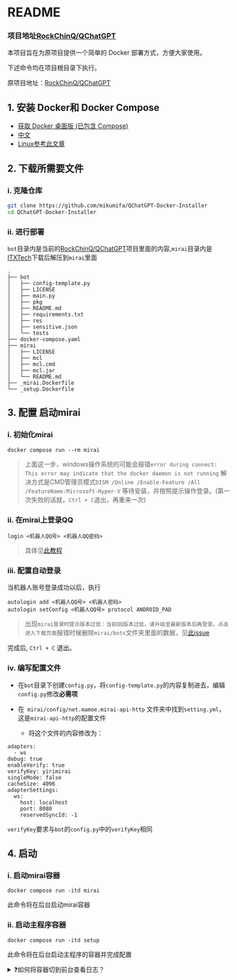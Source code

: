 # README

### 项目地址[RockChinQ/QChatGPT](https://github.com/RockChinQ/QChatGPT)

本项目旨在为原项目提供一个简单的 Docker 部署方式，方便大家使用。

下述命令均在项目根目录下执行。

原项目地址：[RockChinQ/QChatGPT](https://github.com/RockChinQ/QChatGPT)

## 1. 安装 Docker和 Docker Compose

- [获取 Docker 桌面版 (已包含 Compose)](https://docs.docker.com/get-docker/)
- [中文](https://dockerdocs.cn/get-docker/index.html)
- [Linux参考此文章](https://blog.csdn.net/Hilaph/article/details/124295252)

## 2. 下载所需要文件

### i. 克隆仓库

```bash
git clone https://github.com/mikumifa/QChatGPT-Docker-Installer
cd QChatGPT-Docker-Installer
```

### ii. 进行部署
`bot`目录内是当前的[RockChinQ/QChatGPT](https://github.com/RockChinQ/QChatGPT)项目里面的内容,`mirai`目录内是[ITXTech](https://github.com/iTXTech/mirai-console-loader/releases/download/v2.1.2/mcl-2.1.2.zip)下载后解压到`mirai`里面

```
.
├── bot
│   ├── config-template.py
│   ├── LICENSE
│   ├── main.py
│   ├── pkg
│   ├── README.md
│   ├── requirements.txt
│   ├── res
│   ├── sensitive.json
│   └── tests
├── docker-compose.yaml
├── mirai
│   ├── LICENSE
│   ├── mcl
│   ├── mcl.cmd
│   ├── mcl.jar
│   └── README.md
├── _mirai.Dockerfile
└── _setup.Dockerfile
```
## 3. 配置 启动mirai

### i. 初始化mirai

```
docker compose run --rm mirai
```
> 上面这一步，windows操作系统的可能会报错`error during connect: This error may indicate that the docker daemon is not running` 
> 解决方式是CMD管理员模式`DISM /Online /Enable-Feature /All /FeatureName:Microsoft-Hyper-V`
等待安装，并按照提示操作登录。(第一次失败的话就，`Ctrl + C`退出，再重来一次)

### ii. 在mirai上登录QQ

```
login <机器人QQ号> <机器人QQ密码>
```
> 具体见[此教程](https://yiri-mirai.wybxc.cc/tutorials/01/configuration#4-%E7%99%BB%E5%BD%95-qq)

### iii. 配置自动登录

当机器人账号登录成功以后，执行
```
autologin add <机器人QQ号> <机器人密码>
autologin setConfig <机器人QQ号> protocol ANDROID_PAD
```

>出现`mirai登录时提示版本过低：当前QQ版本过低，请升级至最新版本后再登录。点击进入下载页面`报错时候删除`mirai/bots`文件夹里面的数据，见[此issue](https://github.com/RockChinQ/QChatGPT/issues/38)

完成后, `Ctrl + C` 退出。

### iv. 编写配置文件

- 在`bot`目录下创建`config.py`，将`config-template.py`的内容复制进去，编辑`config.py`修改**必需项**
- 在` mirai/config/net.mamoe.mirai-api-http` 文件夹中找到`setting.yml`，这是`mirai-api-http`的配置文件

  - 将这个文件的内容修改为：
```
adapters:
  - ws
debug: true
enableVerify: true
verifyKey: yirimirai
singleMode: false
cacheSize: 4096
adapterSettings:
  ws:
    host: localhost
    port: 8080
    reservedSyncId: -1
```
`verifyKey`要求与`bot`的`config.py`中的`verifyKey`相同
## 4. 启动

### i. 启动mirai容器
```
docker compose run -itd mirai
```
此命令将在后台启动mirai容器

### ii. 启动主程序容器
```
docker compose run -itd setup
```
此命令将在后台启动主程序的容器并完成配置

<details>
<summary>❓如何将容器切到前台查看日志？</summary>

查看容器进程
```
docker ps
```
在输出中查看容器的ID，例如：
```
root@docker-test:~# docker ps
CONTAINER ID   IMAGE                             COMMAND                  CREATED              STATUS              PORTS     NAMES
f633b8c1051c   qchatgpt-docker-installer-setup   "/bin/sh -c 'python …"   About a minute ago   Up About a minute             qchatgpt-docker-installer_setup_run_998f5335ab18
227e44d7d5a2   qchatgpt-docker-installer-mirai   "/bin/sh -c 'java -j…"   2 minutes ago        Up 2 minutes                  qchatgpt-docker-installer_mirai_run_c6c8f60da3aa
```
若要切换到主程序控制台，请查看`IMAGE`名为`qchatgpt-docker-installer-setup`的容器的`CONTAINER ID`，在这里是`f633b8c1051c`，于是使用以下命令将其切到前台：
```
docker attach f633b
```
这是便可以看到主程序的控制台，查看mirai控制台同理  

如需将其切到后台运行，请使用组合键`Ctrl+P+Q`
```
root@docker-test:~# docker attach f633b
[2022-12-18 07:00:27.247] manager.py (173) - [INFO] : [person_1010553892]发送消息:2
[2022-12-18 07:00:27.248] util.py (67) - [INFO] : message='Request to OpenAI API' method=post path=https://api.openai.com/v1/completions
[2022-12-18 07:00:29.629] util.py (67) - [INFO] : message='OpenAI API response' path=https://api.openai.com/v1/completions processing_ms=872 request_id=6d9f172ce9c1b3f315aa59dc09333836 response_code=200
[2022-12-18 07:00:29.631] manager.py (195) - [INFO] : 回复[person_1010553892]消息:我不明白你的意思。输入!help获取帮助
read escape sequence
root@docker-test:~#
```
</details>
